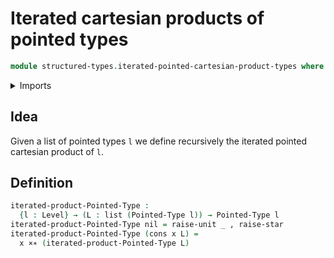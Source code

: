 # Iterated cartesian products of pointed types

```agda
module structured-types.iterated-pointed-cartesian-product-types where
```

<details><summary>Imports</summary>

```agda
open import foundation.dependent-pair-types
open import foundation.unit-type
open import foundation.universe-levels

open import lists.lists

open import structured-types.pointed-cartesian-product-types
open import structured-types.pointed-types
```

</details>

## Idea

Given a list of pointed types `l` we define recursively the iterated pointed
cartesian product of `l`.

## Definition

```agda
iterated-product-Pointed-Type :
  {l : Level} → (L : list (Pointed-Type l)) → Pointed-Type l
iterated-product-Pointed-Type nil = raise-unit _ , raise-star
iterated-product-Pointed-Type (cons x L) =
  x ×∗ (iterated-product-Pointed-Type L)
```
